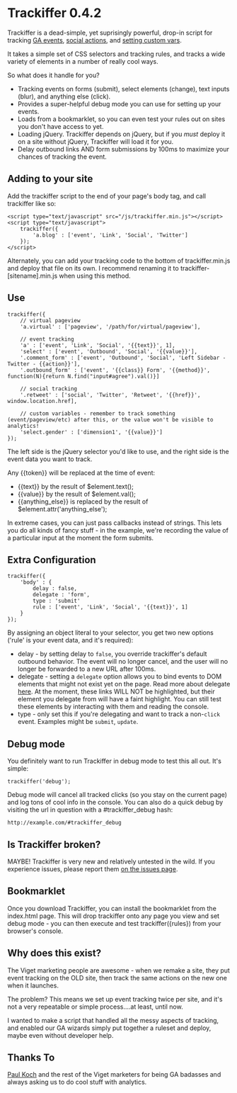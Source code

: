 # Trackiffer 0.4.2

Trackiffer is a dead-simple, yet suprisingly powerful, drop-in script for tracking
[GA events](http://code.google.com/apis/analytics/docs/tracking/eventTrackerGuide.html),
[social actions](http://code.google.com/apis/analytics/docs/gaJS/gaJSApiSocialTracking.html), and
[setting custom vars](http://code.google.com/apis/analytics/docs/tracking/gaTrackingCustomVariables.html).

It takes a simple set of CSS selectors and tracking rules, and tracks a wide variety of elements in a number of really cool ways.

So what does it handle for you?

- Tracking events on forms (submit), select elements (change), text inputs (blur), and anything else (click).
- Provides a super-helpful debug mode you can use for setting up your events.
- Loads from a bookmarklet, so you can even test your rules out on sites you don't have access to yet.
- Loading jQuery. Trackiffer depends on jQuery, but if you _must_ deploy it on a site without jQuery, Trackiffer will load it for you.
- Delay outbound links AND form submissions by 100ms to maximize your chances of tracking the event.

## Adding to your site

Add the trackiffer script to the end of your page's body tag, and call trackiffer like so:

	<script type="text/javascript" src="/js/trackiffer.min.js"></script>
	<script type="text/javascript">
		trackiffer({
			'a.blog' : ['event', 'Link', 'Social', 'Twitter']
		});
	</script>

Alternately, you can add your tracking code to the bottom of trackiffer.min.js and deploy that file on its own.
I recommend renaming it to trackiffer-[sitename].min.js when using this method.

## Use

	trackiffer({
		// virtual pageview
		'a.virtual' : ['pageview', '/path/for/virtual/pageview'],

		// event tracking
		'a' : ['event', 'Link', 'Social', '{{text}}', 1],
		'select' : ['event', 'Outbound', 'Social', '{{value}}'],
		'.comment_form' : ['event', 'Outbound', 'Social', 'Left Sidebar - Twitter - {{action}}'],
		'.outbound_form' : ['event', '{{class}} Form', '{{method}}', function(N){return N.find("input#agree").val()}]

		// social tracking
		'.retweet' : ['social', 'Twitter', 'Retweet', '{{href}}', window.location.href],

		// custom variables - remember to track something (event/pageview/etc) after this, or the value won't be visible to analytics!
		'select.gender' : ['dimension1', '{{value}}']
	});

The left side is the jQuery selector you'd like to use, and the right side is the event data you want to track.

Any {{token}} will be replaced at the time of event:

- {{text}} by the result of $element.text();
- {{value}} by the result of $element.val();
- {{anything_else}} is replaced by the result of $element.attr('anything_else');

In extreme cases, you can just pass callbacks instead of strings. This lets you do all kinds of fancy stuff -
in the example, we're recording the value of a particular input at the moment the form submits.

## Extra Configuration

	trackiffer({
		'body' : {
			delay : false,
			delegate : 'form',
			type : 'submit'
			rule : ['event', 'Link', 'Social', '{{text}}', 1]
		}
	});

By assigning an object literal to your selector, you get two new options ('rule' is your event data, and it's required):

- delay - by setting delay to <code>false</code>, you override trackiffer's default outbound behavior. The event will no longer cancel, and the user
will no longer be forwarded to a new URL after 100ms.
- delegate - setting a <code>delegate</code> option allows you to bind events to DOM elements that might not exist yet on the page.
Read more about delegate [here](http://api.jquery.com/delegate/). At the moment, these links WILL NOT be highlighted, but their element you delegate
from will have a faint highlight. You can still test these elements by interacting with them and reading the console.
- type - only set this if you're delegating and want to track a non-<code>click</code> event. Examples might be <code>submit</code>, <code>update</code>.

## Debug mode

You definitely want to run Trackiffer in debug mode to test this all out. It's simple:

	trackiffer('debug');

Debug mode will cancel all tracked clicks (so you stay on the current page) and log tons of cool info in the console.
You can also do a quick debug by visiting the url in question with a #trackiffer_debug hash:

	http://example.com/#trackiffer_debug

## Is Trackiffer broken?

MAYBE! Trackiffer is very new and relatively untested in the wild.
If you experience issues, please report them [on the issues page](https://github.com/averyvery/trackiffer/issues).

## Bookmarklet

Once you download Trackiffer, you can install the bookmarklet from the index.html page.
This will drop trackiffer onto any page you view and set debug mode - you can then execute and test trackiffer({rules}) from your browser's console.

## Why does this exist?

The Viget marketing people are awesome - when we remake a site, they put event tracking on the OLD site, then track the same actions on the new one when it launches.

The problem? This means we set up event tracking twice per site, and it's not a very repeatable or simple process....at least, until now.

I wanted to make a script that handled all the messy aspects of tracking, and enabled our GA wizards simply put together a ruleset and deploy, maybe even without developer help.

## Thanks To

[Paul Koch](http://www.viget.com/about/team/pkoch/) and the rest of the Viget marketers for being GA badasses and always asking us to do cool stuff with analytics.
